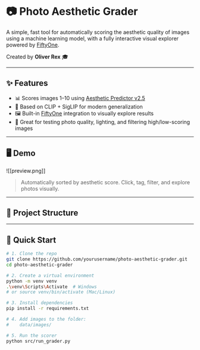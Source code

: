 # 📷 Photo Aesthetic Grader

A simple, fast tool for automatically scoring the aesthetic quality of images using a machine learning model, with a fully interactive visual explorer powered by [FiftyOne](https://voxel51.com/).

Created by **Oliver Rex** 🎓

---

## ✨ Features

- 📊 Scores images 1–10 using [Aesthetic Predictor v2.5](https://github.com/discus0434/aesthetic-predictor-v2-5)
- 🧠 Based on CLIP + SigLIP for modern generalization
- 🖼️ Built-in [FiftyOne](https://voxel51.com/) integration to visually explore results
- 🧪 Great for testing photo quality, lighting, and filtering high/low-scoring images

---

## 🖥️ Demo

![[preview.png]]

> Automatically sorted by aesthetic score. Click, tag, filter, and explore photos visually.

---

## 📂 Project Structure



---

## 🚀 Quick Start

```bash
# 1. Clone the repo
git clone https://github.com/yourusername/photo-aesthetic-grader.git
cd photo-aesthetic-grader

# 2. Create a virtual environment
python -m venv venv
.\venv\Scripts\Activate  # Windows
# or source venv/bin/activate (Mac/Linux)

# 3. Install dependencies
pip install -r requirements.txt

# 4. Add images to the folder:
#    data/images/

# 5. Run the scorer
python src/run_grader.py
```

